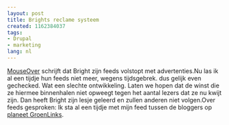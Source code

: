 ```yaml
---
layout: post
title: Brights reclame systeem
created: 1162384037
tags:
- Drupal
- marketing
lang: nl
---
```

[MouseOver](http://www.mouseover.be/?p=410) schrijft dat Bright zijn feeds volstopt met advertenties.Nu las ik al een tijdje hun feeds niet meer, wegens tijdsgebrek. dus gelijk even gechecked. Wat een slechte ontwikkeling. Laten we hopen dat de winst die ze hiermee binnenhalen niet opweegt tegen het aantal lezers dat ze nu kwijt zijn. Dan heeft Bright zijn lesje geleerd en zullen anderen niet volgen.Over feeds gesproken: Ik sta al een tijdje met mijn feed tussen de bloggers op [planeet GroenLinks](http://www.planeetgroenlinks.nl/). 
